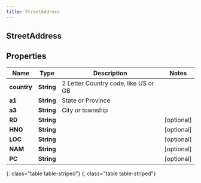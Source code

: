 ```yaml
---
title: StreetAddress
---
```

## StreetAddress


## Properties

| Name | Type | Description | Notes |
| ------------ | ------------- | ------------- | ------------- |
| **country** | **String** | 2 Letter Country code, like US or GB |  |
| **a1** | **String** | State or Province |  |
| **a3** | **String** | City or township |  |
| **RD** | **String** |  |  [optional] |
| **HNO** | **String** |  |  [optional] |
| **LOC** | **String** |  |  [optional] |
| **NAM** | **String** |  |  [optional] |
| **PC** | **String** |  |  [optional] |
{: class="table table-striped"}
{: class="table table-striped"}


